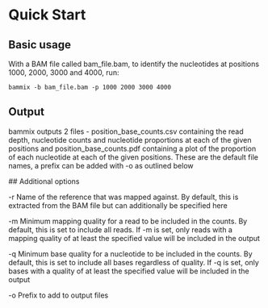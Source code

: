 # Quick Start

## Basic usage

With a BAM file called bam\_file.bam, to identify the nucleotides at positions 1000, 2000, 3000 and 4000, run:
```
bammix -b bam_file.bam -p 1000 2000 3000 4000
```

## Output

bammix outputs 2 files - position\_base\_counts.csv containing the read depth, nucleotide counts and nucleotide proportions at each of the given positions and position\_base\_counts.pdf containing a plot of the proportion of each nucleotide at each of the given positions. These are the default file names, a prefix can be added with -o as outlined below


## Additional options

-r Name of the reference that was mapped against. By default, this is extracted from the BAM file but can additionally be specified here

-m Minimum mapping quality for a read to be included in the counts. By default, this is set to include all reads. If -m is set, only reads with a mapping quality of at least the specified value will be included in the output

-q Minimum base quality for a nucleotide to be included in the counts. By default, this is set to include all bases regardless of quality. If -q is set, only bases with a quality of at least the specified value will be included in the output

-o Prefix to add to output files
